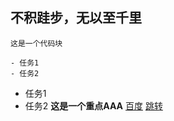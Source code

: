 ## 不积跬步，无以至千里

```
这是一个代码块

- 任务1
- 任务2
```
- 任务1
- 任务2
**这是一个重点AAA**
[百度](https://www.baidu.com/)
[跳转](https://xiaozhijiang.github.io/hello/login.html)

